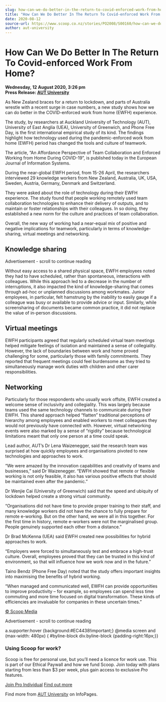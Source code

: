 ```yaml
---
slug: how-can-we-do-better-in-the-return-to-covid-enforced-work-from-home
title: "How Can We Do Better In The Return To Covid-enforced Work From Home?"
date: 2020-08-12
source-url: https://www.scoop.co.nz/stories/PO2008/S00160/how-can-we-do-better-in-the-return-to-covid-enforced-work-from-home.htm
author: aut-university
---
```

How Can We Do Better In The Return To Covid-enforced Work From Home?
====================================================================

**Wednesday, 12 August 2020, 3:26 pm**  
**Press Release: [AUT University](https://info.scoop.co.nz/AUT_University)**

As New Zealand braces for a return to lockdown, and parts of Australia wrestle with a recent surge in case numbers, a new study shows how we can do better in the COVID-enforced work from home (EWFH) experience.

The study, by researchers at Auckland University of Technology (AUT), University of East Anglia (UEA), University of Greenwich, and Phone Free Day, is the first international empirical study of its kind. The findings highlight how technology used during the pandemic-enforced work from home (EWFH) period has changed the tools and culture of teamwork.

The article, “An Affordance Perspective of Team Collaboration and Enforced Working from Home During COVID-19”, is published today in the European Journal of Information Systems.

During the near-global EWFH period, from 15-26 April, the researchers interviewed 29 knowledge workers from New Zealand, Australia, UK, USA, Sweden, Austria, Germany, Denmark and Switzerland.

They were asked about the role of technology during their EWFH experience. The study found that people working remotely used team collaboration technologies to enhance their delivery of outputs, and to maintain or foster relationships with their colleagues. In so doing, they established a new norm for the culture and practices of team collaboration.

Overall, the new way of working had a near-equal mix of positive and negative implications for teamwork, particularly in terms of knowledge-sharing, virtual meetings and networking.

Knowledge sharing
-----------------

Advertisement - scroll to continue reading





Without easy access to a shared physical space, EWFH employees noted they had to have scheduled, rather than spontaneous, interactions with colleagues. While this approach led to a decrease in the number of interruptions, it also impacted the kind of knowledge-sharing that comes through ad-hoc or unplanned discussions among workmates. Junior employees, in particular, felt hamstrung by the inability to easily gauge if a colleague was busy or available to provide advice or input. Similarly, while screensharing of documents became common practice, it did not replace the value of in-person discussions.

Virtual meetings
----------------

EWFH participants agreed that regularly scheduled virtual team meetings helped mitigate feelings of isolation and maintained a sense of collegiality. However, the lack of boundaries between work and home proved challenging for some, particularly those with family commitments. They reported that frequent meetings could feel burdensome as they tried to simultaneously manage work duties with children and other carer responsibilities.

Networking
----------

Particularly for those respondents who usually work offsite, EWFH created a welcome sense of inclusivity and collegiality. This was largely because teams used the same technology channels to communicate during their EWFH. This shared approach helped “flatten” traditional perceptions of hierarchy among employees and enabled workers to meet colleagues they would not previously have connected with. However, virtual networking events were also marked by a sense of “rigidity” because technological limitations meant that only one person at a time could speak.

Lead author, AUT’s Dr Lena Waizenegger, said the research team was surprised at how quickly employees and organisations pivoted to new technologies and approaches to work.

“We were amazed by the innovation capabilities and creativity of teams and businesses,” said Dr Waizenegger. “EWFH showed that remote or flexible working is not only feasible, it also has various positive effects that should be maintained even after the pandemic.”

Dr Wenjie Cai (University of Greenwich) said that the speed and ubiquity of lockdown helped create a strong virtual community.

“Organisations did not have time to provide proper training to their staff, and many knowledge workers did not have the chance to fully prepare for remote e-working. But on the other hand, we were all in this together. For the first time in history, remote e-workers were not the marginalised group. People genuinely supported each other from a distance.”

Dr Brad McKenna (UEA) said EWFH created new possibilities for hybrid approaches to work.

“Employers were forced to simultaneously test and embrace a high-trust culture. Overall, employees proved that they can be trusted in this kind of environment, so that will influence how we work now and in the future.”

Taino Bendz (Phone Free Day) noted that the study offers important insights into maximising the benefits of hybrid working.

“When managed and communicated well, EWFH can provide opportunities to improve productivity – for example, so employees can spend less time commuting and more time focused on digital transformation. These kinds of efficiencies are invaluable for companies in these uncertain times.”

[© Scoop Media](http://www.scoop.co.nz/about/terms.html)  

Advertisement - scroll to continue reading



a.supporter:hover {background:#EC4438!important;} @media screen and (max-width: 480px) { #byline-block div.byline-block {padding-right:16px;}}

### Using Scoop for work?

Scoop is free for personal use, but you’ll need a licence for work use. This is part of our Ethical Paywall and how we fund Scoop. Join today with plans starting from less than $3 per week, plus gain access to exclusive _Pro_ features.  
  
[Join Pro Individual](https://pro.scoop.co.nz/Individual/?from=ProIn24) [Find out more](https://pro.scoop.co.nz/using-scoop-for-work/?from=ProIn24)

Find more from [AUT University](https://info.scoop.co.nz/AUT_University) on InfoPages.